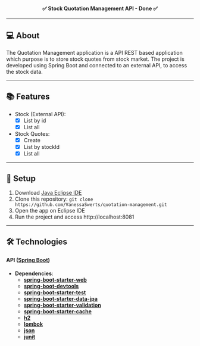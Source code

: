 <h4 align="center"> 
	✅ Stock Quotation Management API - Done ✅
</h4>

---

## 💻 About 

 The Quotation Management application is a API REST based application which purpose is to store stock quotes from stock market. The project is developed using Spring Boot and connected to an external API, to access the stock data.
 
---

## 📚 Features
	
  - Stock (External API):
	  - [x] List by id
	  - [x] List all
	    
  - Stock Quotes:
	  - [x] Create 
	  - [x] List by stockId
	  - [x] List all

---

## 🚀 Setup

1. Download [Java Eclipse IDE](https://www.eclipse.org/downloads/)
2. Clone this repository: ``git clone https://github.com/VanessaSwerts/quotation-management.git``
3. Open the app on Eclipse IDE
5. Run the project and access http://localhost:8081

---

## 🛠 Technologies

#### **API**  ([Spring Boot](https://spring.io/projects/spring-boot))

- **Dependencies**:
  -   **[spring-boot-starter-web](https://mvnrepository.com/artifact/org.springframework.boot/spring-boot-starter-web)**
  -   **[spring-boot-devtools](https://mvnrepository.com/artifact/org.springframework.boot/spring-boot-devtools)**
  -   **[spring-boot-starter-test](https://mvnrepository.com/artifact/org.springframework.boot/spring-boot-starter-test)**
  -   **[spring-boot-starter-data-jpa](https://mvnrepository.com/artifact/org.springframework.boot/spring-boot-starter-data-jpa)**
  -   **[spring-boot-starter-validation](https://mvnrepository.com/artifact/org.springframework.boot/spring-boot-starter-validation)**
  -   **[spring-boot-starter-cache](https://mvnrepository.com/artifact/org.springframework.boot/spring-boot-starter-cache)**
  -   **[h2](https://mvnrepository.com/artifact/com.h2database/h2)**
  -   **[lombok](https://mvnrepository.com/artifact/org.projectlombok/lombok)**
  -   **[json](https://mvnrepository.com/artifact/org.json/json)**
  -   **[junit](https://mvnrepository.com/artifact/org.junit.jupiter/junit-jupiter-api)**
